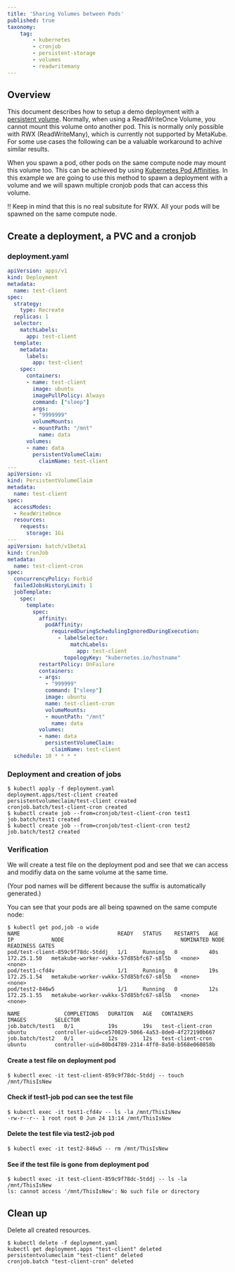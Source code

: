 ```yaml
---
title: 'Sharing Volumes between Pods'
published: true
taxonomy:
    tag:
        - kubernetes
        - cronjob
        - persistent-storage
        - volumes
        - readwritemany
---
```


## Overview

This document describes how to setup a demo deployment with a [persistent volume](https://kubernetes.io/docs/concepts/storage/persistent-volumes/). Normally, when using a ReadWriteOnce Volume, you cannot mount this volume onto another pod.
This is normally only possible with RWX (ReadWriteMany), which is currently not supported by MetaKube. For some use cases the following can be a valuable workaround to achive similar results.

When you spawn a pod, other pods on the same compute node may mount this volume too. This can be achieved by using [Kubernetes Pod Affinities](https://kubernetes.io/docs/concepts/scheduling-eviction/assign-pod-node/#affinity-and-anti-affinity). In this example we are going to use this method to spawn a deployment with a volume and we will spawn multiple cronjob pods that can access this volume.

!! Keep in mind that this is no real subsitute for RWX. All your pods will be spawned on the same compute node.

## Create a deployment, a PVC and a cronjob

### deployment.yaml

```yaml
apiVersion: apps/v1
kind: Deployment
metadata:
  name: test-client
spec:
  strategy:
    type: Recreate
  replicas: 1
  selector:
    matchLabels:
      app: test-client
  template:
    metadata:
      labels:
        app: test-client
    spec:
      containers:
      - name: test-client
        image: ubuntu
        imagePullPolicy: Always
        command: ["sleep"]
        args:
        - "9999999"
        volumeMounts:
        - mountPath: "/mnt"
          name: data
      volumes:
      - name: data
        persistentVolumeClaim:
          claimName: test-client
---
apiVersion: v1
kind: PersistentVolumeClaim
metadata:
  name: test-client
spec:
  accessModes:
  - ReadWriteOnce
  resources:
    requests:
      storage: 1Gi
---
apiVersion: batch/v1beta1
kind: CronJob
metadata:
  name: test-client-cron
spec:
  concurrencyPolicy: Forbid
  failedJobsHistoryLimit: 1
  jobTemplate:
    spec:
      template:
        spec:
          affinity:
            podAffinity:
              requiredDuringSchedulingIgnoredDuringExecution:
                - labelSelector:
                    matchLabels:
                      app: test-client
                  topologyKey: "kubernetes.io/hostname"
          restartPolicy: OnFailure
          containers:
          - args:
            - "999999"
            command: ["sleep"]
            image: ubuntu
            name: test-client-cron
            volumeMounts:
            - mountPath: "/mnt"
              name: data
          volumes:
          - name: data
            persistentVolumeClaim:
              claimName: test-client
  schedule: 10 * * * *
```

### Deployment and creation of jobs

```shell
$ kubectl apply -f deployment.yaml
deployment.apps/test-client created
persistentvolumeclaim/test-client created
cronjob.batch/test-client-cron created
$ kubectl create job --from=cronjob/test-client-cron test1
job.batch/test1 created
$ kubectl create job --from=cronjob/test-client-cron test2
job.batch/test2 created
```

### Verification

We will create a test file on the deployment pod and see that we can access and modifiy data on the same volume at the same time.

(Your pod names will be different because the suffix is automatically generated.)

You can see that your pods are all being spawned on the same compute node:

```shell
$ kubectl get pod,job -o wide
NAME                               READY   STATUS    RESTARTS   AGE   IP            NODE                                     NOMINATED NODE   READINESS GATES
pod/test-client-859c9f78dc-5tddj   1/1     Running   0          40s   172.25.1.50   metakube-worker-vwkkx-57d85bfc67-s8l5b   <none>           <none>
pod/test1-cfd4v                    1/1     Running   0          19s   172.25.1.54   metakube-worker-vwkkx-57d85bfc67-s8l5b   <none>           <none>
pod/test2-846w5                    1/1     Running   0          12s   172.25.1.55   metakube-worker-vwkkx-57d85bfc67-s8l5b   <none>           <none>

NAME              COMPLETIONS   DURATION   AGE   CONTAINERS         IMAGES         SELECTOR
job.batch/test1   0/1           19s        19s   test-client-cron   ubuntu         controller-uid=ce570829-5066-4a53-8de0-4f272190b667
job.batch/test2   0/1           12s        12s   test-client-cron   ubuntu         controller-uid=80bd4789-2314-4ff0-8a50-b568e060858b
```

#### Create a test file on deployment pod

```shell
$ kubectl exec -it test-client-859c9f78dc-5tddj -- touch /mnt/ThisIsNew
```

#### Check if test1-job pod can see the test file

```shell
$ kubectl exec -it test1-cfd4v -- ls -la /mnt/ThisIsNew
-rw-r--r-- 1 root root 0 Jun 24 13:14 /mnt/ThisIsNew
```

#### Delete the test file via test2-job pod

```shell
$ kubectl exec -it test2-846w5 -- rm /mnt/ThisIsNew
```

#### See if the test file is gone from deployment pod

```shell
$ kubectl exec -it test-client-859c9f78dc-5tddj -- ls -la /mnt/ThisIsNew
ls: cannot access '/mnt/ThisIsNew': No such file or directory
```

## Clean up

Delete all created resources.

```shell
$ kubectl delete -f deployment.yaml
kubectl get deployment.apps "test-client" deleted
persistentvolumeclaim "test-client" deleted
cronjob.batch "test-client-cron" deleted
```
